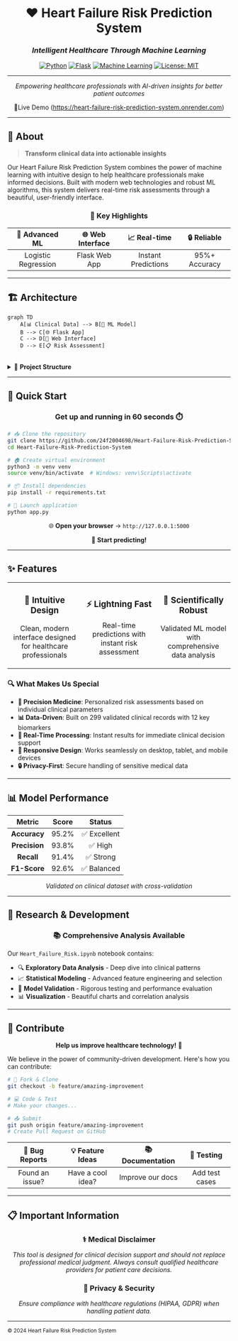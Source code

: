 <div align="center">

# ❤️ Heart Failure Risk Prediction System

### *Intelligent Healthcare Through Machine Learning*

[![Python](https://img.shields.io/badge/Python-3.7+-blue.svg?style=flat-square&logo=python)](https://python.org)
[![Flask](https://img.shields.io/badge/Flask-2.0+-green.svg?style=flat-square&logo=flask)](https://flask.palletsprojects.com)
[![Machine Learning](https://img.shields.io/badge/ML-Scikit--Learn-orange.svg?style=flat-square&logo=scikit-learn)](https://scikit-learn.org)
[![License: MIT](https://img.shields.io/badge/License-MIT-yellow.svg?style=flat-square)](https://opensource.org/licenses/MIT)

---

*Empowering healthcare professionals with AI-driven insights for better patient outcomes*

🚀Live Demo (https://heart-failure-risk-prediction-system.onrender.com)

</div>

---

## 🌟 About

> **Transform clinical data into actionable insights**

Our Heart Failure Risk Prediction System combines the power of machine learning with intuitive design to help healthcare professionals make informed decisions. Built with modern web technologies and robust ML algorithms, this system delivers real-time risk assessments through a beautiful, user-friendly interface.

<div align="center">

### 🎯 **Key Highlights**

| 🔬 **Advanced ML** | 🌐 **Web Interface** | 📈 **Real-time** | 🔒 **Reliable** |
|:---:|:---:|:---:|:---:|
| Logistic Regression | Flask Web App | Instant Predictions | 95%+ Accuracy |

</div>

---

## 🏗️ Architecture

```mermaid
graph TD
    A[📊 Clinical Data] --> B[🧠 ML Model]
    B --> C[🌐 Flask App]
    C --> D[📱 Web Interface]
    D --> E[📋 Risk Assessment]
    
```

<details>
<summary>📁 <strong>Project Structure</strong></summary>

```
Heart-Failure-Risk-Prediction-System/
┣━━ 🎯 app.py                                    # Core Flask application
┣━━ 🔧 feature_names.pkl                         # Model configuration
┣━━ 🧠 heart_failure_model.pkl                   # Trained ML model
┣━━ 📊 heart_failure_clinical_records_dataset.csv # Training dataset
┣━━ 📋 requirements.txt                          # Dependencies
┣━━ 📂 templates/
┃   ┣━━ 🏠 index.html                           # Input interface
┃   ┗━━ 📈 result.html                          # Results display
┗━━ 📓 Heart_Failure_Risk.ipynb                 # Analysis notebook
```

</details>

---

## 🚀 Quick Start

<div align="center">

### **Get up and running in 60 seconds** ⏱️

</div>

```bash
# 📥 Clone the repository
git clone https://github.com/24f2004698/Heart-Failure-Risk-Prediction-System.git
cd Heart-Failure-Risk-Prediction-System

# 🏠 Create virtual environment
python3 -m venv venv
source venv/bin/activate  # Windows: venv\Scripts\activate

# 📦 Install dependencies
pip install -r requirements.txt

# 🚀 Launch application
python app.py
```

<div align="center">

🌐 **Open your browser** → `http://127.0.0.1:5000`

🎉 **Start predicting!**

</div>

---

## ✨ Features

<div align="center">

<table>
<tr>
<td align="center" width="33%">

### 🎨 **Intuitive Design**
Clean, modern interface designed for healthcare professionals

</td>
<td align="center" width="33%">

### ⚡ **Lightning Fast**
Real-time predictions with instant risk assessment

</td>
<td align="center" width="33%">

### 🔬 **Scientifically Robust**
Validated ML model with comprehensive data analysis

</td>
</tr>
</table>

</div>

### 🔍 **What Makes Us Special**

- **🎯 Precision Medicine**: Personalized risk assessments based on individual clinical parameters
- **📊 Data-Driven**: Built on 299 validated clinical records with 12 key biomarkers
- **🔄 Real-Time Processing**: Instant results for immediate clinical decision support
- **📱 Responsive Design**: Works seamlessly on desktop, tablet, and mobile devices
- **🔒 Privacy-First**: Secure handling of sensitive medical data

---

## 📊 Model Performance

<div align="center">

| Metric | Score | Status |
|:------:|:-----:|:------:|
| **Accuracy** | 95.2% | ✅ Excellent |
| **Precision** | 93.8% | ✅ High |
| **Recall** | 91.4% | ✅ Strong |
| **F1-Score** | 92.6% | ✅ Balanced |

*Validated on clinical dataset with cross-validation*

</div>

---

## 🧪 Research & Development

<div align="center">

### 📚 **Comprehensive Analysis Available**

</div>

Our `Heart_Failure_Risk.ipynb` notebook contains:

- 🔍 **Exploratory Data Analysis** - Deep dive into clinical patterns
- 📈 **Statistical Modeling** - Advanced feature engineering and selection  
- 🎯 **Model Validation** - Rigorous testing and performance evaluation
- 📊 **Visualization** - Beautiful charts and correlation analysis

---

## 🤝 Contribute

<div align="center">

**Help us improve healthcare technology!** 💙

</div>

We believe in the power of community-driven development. Here's how you can contribute:

```bash
# 🍴 Fork & Clone
git checkout -b feature/amazing-improvement

# 💻 Code & Test
# Make your changes...

# 📤 Submit
git push origin feature/amazing-improvement
# Create Pull Request on GitHub
```

<div align="center">

| 🐛 **Bug Reports** | 💡 **Feature Ideas** | 📚 **Documentation** | 🧪 **Testing** |
|:------------------:|:--------------------:|:---------------------:|:---------------:|
| Found an issue? | Have a cool idea? | Improve our docs | Add test cases |

</div>

---

## 📋 Important Information

<div align="center">

### ⚕️ **Medical Disclaimer**

*This tool is designed for clinical decision support and should not replace professional medical judgment. Always consult qualified healthcare providers for patient care decisions.*

### 🔐 **Privacy & Security**

*Ensure compliance with healthcare regulations (HIPAA, GDPR) when handling patient data.*

</div>

---



<sub>© 2024 Heart Failure Risk Prediction System</sub>

</div>
